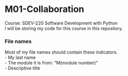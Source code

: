 # M01-Collaboration
Course: SDEV-220 Software Development with Python  
I will be storing my code for this course in this repository.  

### File names
Most of my file names should contain these indicators.  
    - My last name  
    - The module it is from: "M(module number)"  
    - Descriptive title  
